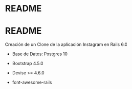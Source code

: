 # README

# README

Creación de un Clone de la aplicación Instagram en Rails 6.0

* Base de Datos: Postgres 10

* Bootstrap 4.5.0

* Devise >= 4.6.0

* font-awesome-rails


